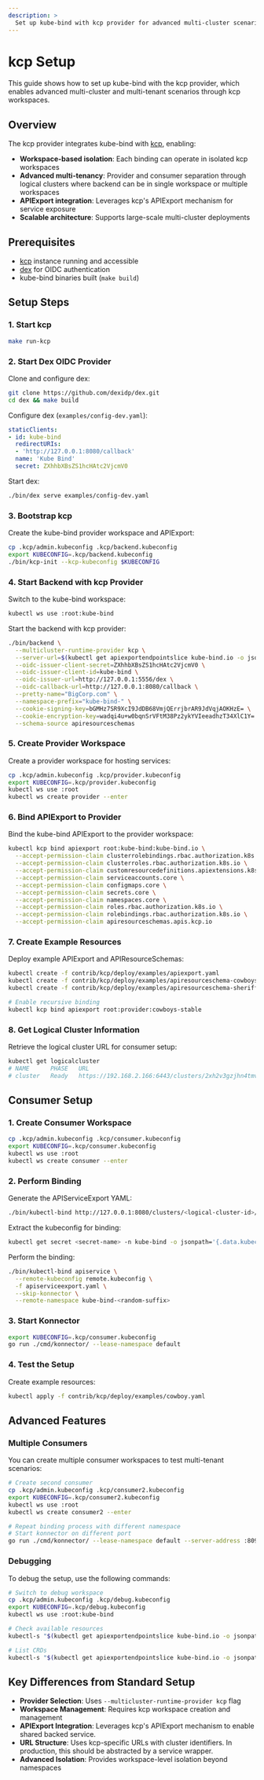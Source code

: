 ```yaml
---
description: >
  Set up kube-bind with kcp provider for advanced multi-cluster scenarios.
---
```


# kcp Setup

This guide shows how to set up kube-bind with the kcp provider, which enables advanced multi-cluster and multi-tenant scenarios through kcp workspaces.

## Overview

The kcp provider integrates kube-bind with [kcp](https://github.com/kcp-dev/kcp), enabling:

- **Workspace-based isolation**: Each binding can operate in isolated kcp workspaces
- **Advanced multi-tenancy**: Provider and consumer separation through logical clusters where backend can be in single workspace or multiple workspaces
- **APIExport integration**: Leverages kcp's APIExport mechanism for service exposure
- **Scalable architecture**: Supports large-scale multi-cluster deployments

## Prerequisites

- [kcp](https://github.com/kcp-dev/kcp) instance running and accessible
- [dex](https://github.com/dexidp/dex) for OIDC authentication
- kube-bind binaries built (`make build`)

## Setup Steps

### 1. Start kcp

```bash
make run-kcp
```

### 2. Start Dex OIDC Provider

Clone and configure dex:

```bash
git clone https://github.com/dexidp/dex.git
cd dex && make build
```

Configure dex (`examples/config-dev.yaml`):

```yaml
staticClients:
- id: kube-bind
  redirectURIs:
  - 'http://127.0.0.1:8080/callback'
  name: 'Kube Bind'
  secret: ZXhhbXBsZS1hcHAtc2VjcmV0
```

Start dex:

```bash
./bin/dex serve examples/config-dev.yaml
```

### 3. Bootstrap kcp

Create the kube-bind provider workspace and APIExport:

```bash
cp .kcp/admin.kubeconfig .kcp/backend.kubeconfig
export KUBECONFIG=.kcp/backend.kubeconfig
./bin/kcp-init --kcp-kubeconfig $KUBECONFIG
```

### 4. Start Backend with kcp Provider

Switch to the kube-bind workspace:

```bash
kubectl ws use :root:kube-bind
```

Start the backend with kcp provider:

```bash
./bin/backend \
  --multicluster-runtime-provider kcp \
  --server-url=$(kubectl get apiexportendpointslice kube-bind.io -o jsonpath="{.status.endpoints[0].url}") \
  --oidc-issuer-client-secret=ZXhhbXBsZS1hcHAtc2VjcmV0 \
  --oidc-issuer-client-id=kube-bind \
  --oidc-issuer-url=http://127.0.0.1:5556/dex \
  --oidc-callback-url=http://127.0.0.1:8080/callback \
  --pretty-name="BigCorp.com" \
  --namespace-prefix="kube-bind-" \
  --cookie-signing-key=bGMHz7SR9XcI9JdDB68VmjQErrjbrAR9JdVqjAOKHzE= \
  --cookie-encryption-key=wadqi4u+w0bqnSrVFtM38Pz2ykYVIeeadhzT34XlC1Y= \
  --schema-source apiresourceschemas
```

### 5. Create Provider Workspace

Create a provider workspace for hosting services:

```bash
cp .kcp/admin.kubeconfig .kcp/provider.kubeconfig
export KUBECONFIG=.kcp/provider.kubeconfig
kubectl ws use :root
kubectl ws create provider --enter
```

### 6. Bind APIExport to Provider

Bind the kube-bind APIExport to the provider workspace:

```bash
kubectl kcp bind apiexport root:kube-bind:kube-bind.io \
  --accept-permission-claim clusterrolebindings.rbac.authorization.k8s.io \
  --accept-permission-claim clusterroles.rbac.authorization.k8s.io \
  --accept-permission-claim customresourcedefinitions.apiextensions.k8s.io \
  --accept-permission-claim serviceaccounts.core \
  --accept-permission-claim configmaps.core \
  --accept-permission-claim secrets.core \
  --accept-permission-claim namespaces.core \
  --accept-permission-claim roles.rbac.authorization.k8s.io \
  --accept-permission-claim rolebindings.rbac.authorization.k8s.io \
  --accept-permission-claim apiresourceschemas.apis.kcp.io
```

### 7. Create Example Resources

Deploy example APIExport and APIResourceSchemas:

```bash
kubectl create -f contrib/kcp/deploy/examples/apiexport.yaml
kubectl create -f contrib/kcp/deploy/examples/apiresourceschema-cowboys.yaml
kubectl create -f contrib/kcp/deploy/examples/apiresourceschema-sheriffs.yaml

# Enable recursive binding
kubectl kcp bind apiexport root:provider:cowboys-stable
```

### 8. Get Logical Cluster Information

Retrieve the logical cluster URL for consumer setup:

```bash
kubectl get logicalcluster
# NAME      PHASE   URL                                                    AGE
# cluster   Ready   https://192.168.2.166:6443/clusters/2xh2v3gzjhn4tmve
```

## Consumer Setup

### 1. Create Consumer Workspace

```bash
cp .kcp/admin.kubeconfig .kcp/consumer.kubeconfig
export KUBECONFIG=.kcp/consumer.kubeconfig
kubectl ws use :root
kubectl ws create consumer --enter
```

### 2. Perform Binding

Generate the APIServiceExport YAML:

```bash
./bin/kubectl-bind http://127.0.0.1:8080/clusters/<logical-cluster-id>/exports --dry-run -o yaml > apiserviceexport.yaml
```

Extract the kubeconfig for binding:

```bash
kubectl get secret <secret-name> -n kube-bind -o jsonpath='{.data.kubeconfig}' | base64 -d > remote.kubeconfig
```

Perform the binding:

```bash
./bin/kubectl-bind apiservice \
  --remote-kubeconfig remote.kubeconfig \
  -f apiserviceexport.yaml \
  --skip-konnector \
  --remote-namespace kube-bind-<random-suffix>
```

### 3. Start Konnector

```bash
export KUBECONFIG=.kcp/consumer.kubeconfig
go run ./cmd/konnector/ --lease-namespace default
```

### 4. Test the Setup

Create example resources:

```bash
kubectl apply -f contrib/kcp/deploy/examples/cowboy.yaml
```

## Advanced Features

### Multiple Consumers

You can create multiple consumer workspaces to test multi-tenant scenarios:

```bash
# Create second consumer
cp .kcp/admin.kubeconfig .kcp/consumer2.kubeconfig
export KUBECONFIG=.kcp/consumer2.kubeconfig
kubectl ws use :root
kubectl ws create consumer2 --enter

# Repeat binding process with different namespace
# Start konnector on different port
go run ./cmd/konnector/ --lease-namespace default --server-address :8091
```

### Debugging

To debug the setup, use the following commands:

```bash
# Switch to debug workspace
cp .kcp/admin.kubeconfig .kcp/debug.kubeconfig
export KUBECONFIG=.kcp/debug.kubeconfig
kubectl ws use :root:kube-bind

# Check available resources
kubectl-s "$(kubectl get apiexportendpointslice kube-bind.io -o jsonpath="{.status.endpoints[0].url}")/clusters/*" api-resources

# List CRDs
kubectl-s "$(kubectl get apiexportendpointslice kube-bind.io -o jsonpath="{.status.endpoints[0].url}")/clusters/*" get crd
```

## Key Differences from Standard Setup

- **Provider Selection**: Uses `--multicluster-runtime-provider kcp` flag
- **Workspace Management**: Requires kcp workspace creation and management
- **APIExport Integration**: Leverages kcp's APIExport mechanism to enable shared backed service.
- **URL Structure**: Uses kcp-specific URLs with cluster identifiers. In production, this should be abstracted by a service wrapper.
- **Advanced Isolation**: Provides workspace-level isolation beyond namespaces
